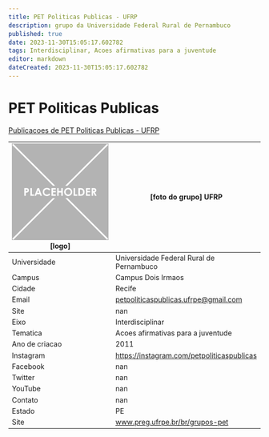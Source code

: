 ```yaml
---
title: PET Politicas Publicas - UFRP
description: grupo da Universidade Federal Rural de Pernambuco
published: true
date: 2023-11-30T15:05:17.602782
tags: Interdisciplinar, Acoes afirmativas para a juventude
editor: markdown
dateCreated: 2023-11-30T15:05:17.602782
---
```


# PET Politicas Publicas

[Publicacoes de PET Politicas Publicas - UFRP](/atividade/176PETPoliticasPublicasUFRP/feed)

| ![placeholder.png](/placeholder.png) [logo] | [foto do grupo] UFRP         |
| ------------------------------------------- | ------------------------------------------------- |
| Universidade                                | Universidade Federal Rural de Pernambuco      |
| Campus                                      | Campus Dois Irmaos            |
| Cidade                                      | Recife             |
| Email                                       | petpoliticaspublicas.ufrpe@gmail.com             |
| Site                                        | nan              |
| Eixo                                        | Interdisciplinar              |
| Tematica                                    | Acoes afirmativas para a juventude          |
| Ano de criacao                              | 2011        |
| Instagram                                   | https://instagram.com/petpoliticaspublicas         |
| Facebook                                    | nan          |
| Twitter                                     | nan           |
| YouTube                                     | nan           |
| Contato                                     | nan         |
| Estado                                      |  PE            |
| Site                                        | www.preg.ufrpe.br/br/grupos-pet |
